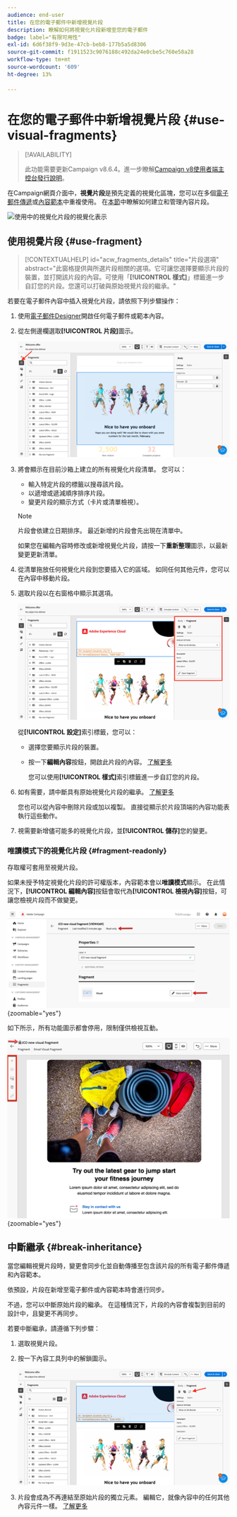 ```yaml
---
audience: end-user
title: 在您的電子郵件中新增視覺片段
description: 瞭解如何將視覺化片段新增至您的電子郵件
badge: label="有限可用性"
exl-id: 6d6f38f9-9d3e-47cb-beb8-177b5a5d8306
source-git-commit: f1911523c9076188c492da24e0cbe5c760e58a28
workflow-type: tm+mt
source-wordcount: '609'
ht-degree: 13%

---
```


# 在您的電子郵件中新增視覺片段 {#use-visual-fragments}

>[!AVAILABILITY]
>
>此功能需要更新Campaign v8.6.4。進一步瞭解[Campaign v8使用者端主控台發行說明](https://experienceleague.adobe.com/zh-hant/docs/campaign/campaign-v8/releases/release-notes)。

在Campaign網頁介面中，**視覺片段**&#x200B;是預先定義的視覺化區塊，您可以在多個[電子郵件傳遞](../email/get-started-email-designer.md)或[內容範本](../email/use-email-templates.md)中重複使用。 在[本節](fragments.md)中瞭解如何建立和管理內容片段。

![使用中的視覺化片段的視覺化表示](assets/do-not-localize/fragments.gif)

## 使用視覺片段 {#use-fragment}

>[!CONTEXTUALHELP]
>id="acw_fragments_details"
>title="片段選項"
>abstract="此窗格提供與所選片段相關的選項。它可讓您選擇要顯示片段的裝置，並打開該片段的內容。可使用「**[!UICONTROL 樣式]**」標籤進一步自訂您的片段。您還可以打破與原始視覺片段的繼承。"

<!-- pas vu dans l'UI-->

若要在電子郵件內容中插入視覺化片段，請依照下列步驟操作：

1. 使用[電子郵件Designer](../email/get-started-email-designer.md)開啟任何電子郵件或範本內容。

1. 從左側邊欄選取&#x200B;**[!UICONTROL 片段]**&#x200B;圖示。

   ![在電子郵件Designer介面中顯示片段圖示的熒幕擷圖](assets/fragments-in-designer.png)

1. 將會顯示在目前沙箱上建立的所有視覺化片段清單。 您可以：

   * 輸入特定片段的標籤以搜尋該片段。
   * 以遞增或遞減順序排序片段。
   * 變更片段的顯示方式（卡片或清單檢視）。

   >[!NOTE]
   >
   >片段會依建立日期排序。 最近新增的片段會先出現在清單中。

   如果您在編輯內容時修改或新增視覺化片段，請按一下&#x200B;**重新整理**&#x200B;圖示，以最新變更更新清單。

1. 從清單拖放任何視覺化片段到您要插入它的區域。 如同任何其他元件，您可以在內容中移動片段。

1. 選取片段以在右窗格中顯示其選項。

   ![在右窗格中顯示片段選項的熒幕擷圖](assets/fragment-right-pane.png)

   從&#x200B;**[!UICONTROL 設定]**&#x200B;索引標籤，您可以：

   * 選擇您要顯示片段的裝置。
   * 按一下&#x200B;**編輯內容**&#x200B;按鈕，開啟此片段的內容。 [了解更多](../content/fragments.md#edit-fragments)

     您可以使用&#x200B;**[!UICONTROL 樣式]**&#x200B;索引標籤進一步自訂您的片段。

1. 如有需要，請中斷具有原始視覺化片段的繼承。 [了解更多](#break-inheritance)

   您也可以從內容中刪除片段或加以複製。 直接從顯示於片段頂端的內容功能表執行這些動作。

1. 視需要新增儘可能多的視覺化片段，並&#x200B;**[!UICONTROL 儲存]**&#x200B;您的變更。

### 唯讀模式下的視覺化片段 {#fragment-readonly}

存取權可套用至視覺片段。

如果未授予特定視覺化片段的許可權版本，內容範本會以&#x200B;**唯讀模式**&#x200B;顯示。 在此情況下，**[!UICONTROL 編輯內容]**&#x200B;按鈕會取代為&#x200B;**[!UICONTROL 檢視內容]**&#x200B;按鈕，可讓您檢視片段而不做變更。

![以唯讀模式顯示視覺化片段的熒幕擷圖](assets/fragment-readonly.png){zoomable="yes"}

如下所示，所有功能圖示都會停用，限制僅供檢視互動。

![以唯讀模式顯示已停用功能圖示的熒幕擷圖](assets/fragment-readonly-view.png){zoomable="yes"}

## 中斷繼承 {#break-inheritance}

當您編輯視覺片段時，變更會同步化並自動傳播至包含該片段的所有電子郵件傳遞和內容範本。

依預設，片段在新增至電子郵件或內容範本時會進行同步。

不過，您可以中斷原始片段的繼承。 在這種情況下，片段的內容會複製到目前的設計中，且變更不再同步。

若要中斷繼承，請遵循下列步驟：

1. 選取視覺片段。

1. 按一下內容工具列中的解鎖圖示。

   ![顯示解除鎖定圖示以中斷繼承的熒幕擷圖](assets/fragment-break-inheritance.png)

1. 片段會成為不再連結至原始片段的獨立元素。 編輯它，就像內容中的任何其他內容元件一樣。 [了解更多](../email/content-components.md)
